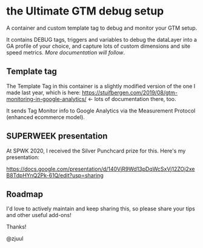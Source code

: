 # the Ultimate GTM debug setup

A container and custom template tag to debug and monitor your GTM setup.

It contains DEBUG tags, triggers and variables to debug the dataLayer into a GA profile of your choice, and capture lots of custom dimensions and site speed metrics. *More documentation will follow*.

## Template tag
The Template Tag in this container is a slightly modified version of the one I made last year, which is here:
https://stuifbergen.com/2019/08/gtm-monitoring-in-google-analytics/ <- lots of documentation there, too.

It sends Tag Monitor info to Google Analytics via the Measurement Protocol (enhanced ecommerce model).


## SUPERWEEK presentation
At SPWK 2020, I received the Silver Punchcard prize for this. Here's my presentation:

https://docs.google.com/presentation/d/140VjR9Wd13pDqWcSxVj12ZOj2xeB8TdpHYnQ2Pk-61Q/edit?usp=sharing

## Roadmap

I'd love to actively maintain and keep sharing this, so please share your tips and other useful add-ons!

Thanks!

@zjuul

